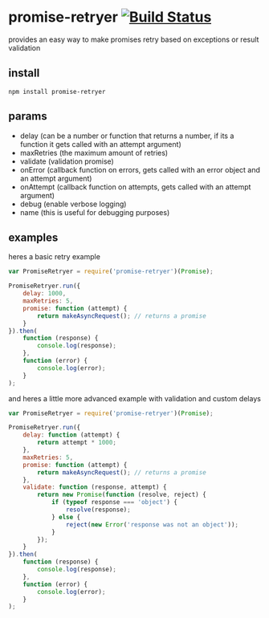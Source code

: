 # promise-retryer [![Build Status](https://travis-ci.org/icodeforlove/promise-retryer.png?branch=master)](https://travis-ci.org/icodeforlove/promise-retryer)

provides an easy way to make promises retry based on exceptions or result validation

## install

```
npm install promise-retryer
```

## params

- delay (can be a number or function that returns a number, if its a function it gets called with an attempt argument)
- maxRetries (the maximum amount of retries)
- validate (validation promise) 
- onError (callback function on errors, gets called with an error object and an attempt argument)
- onAttempt (callback function on attempts, gets called with an attempt argument)
- debug (enable verbose logging)
- name (this is useful for debugging purposes)

## examples

heres a basic retry example

```javascript
var PromiseRetryer = require('promise-retryer')(Promise);

PromiseRetryer.run({
	delay: 1000,
	maxRetries: 5,
	promise: function (attempt) {
		return makeAsyncRequest(); // returns a promise
	}
}).then(
	function (response) {
		console.log(response);
	},
	function (error) {
		console.log(error);
	}
);
```

and heres a little more advanced example with validation and custom delays

```javascript
var PromiseRetryer = require('promise-retryer')(Promise);

PromiseRetryer.run({
	delay: function (attempt) {
		return attempt * 1000;
	},
	maxRetries: 5,
	promise: function (attempt) {
		return makeAsyncRequest(); // returns a promise
	},
	validate: function (response, attempt) {
		return new Promise(function (resolve, reject) {
			if (typeof response === 'object') {
				resolve(response);
			} else {
				reject(new Error('response was not an object'));
			}
		});
	}
}).then(
	function (response) {
		console.log(response);
	},
	function (error) {
		console.log(error);
	}
);
```
